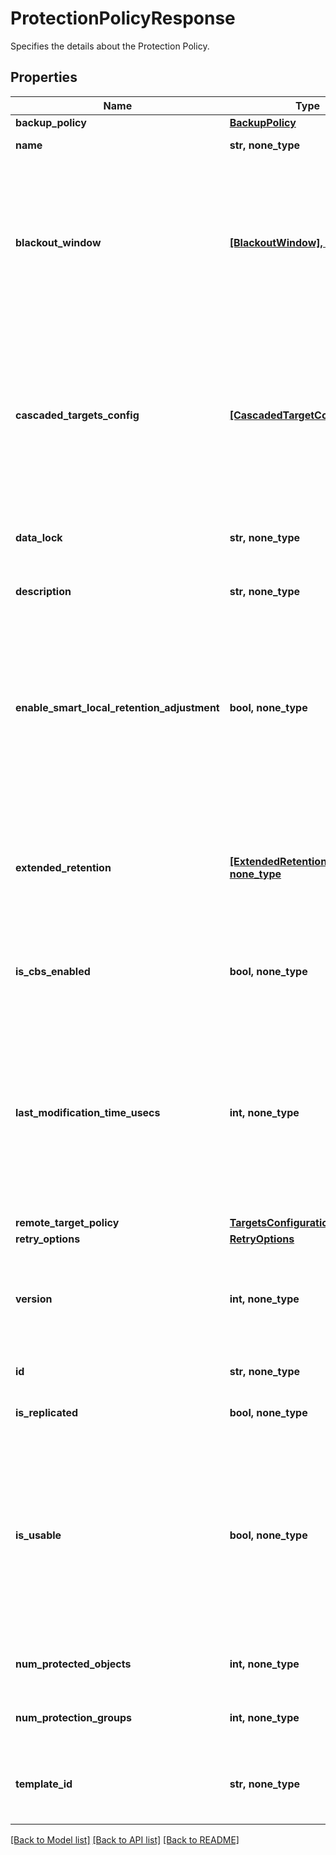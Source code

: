 # ProtectionPolicyResponse

Specifies the details about the Protection Policy.

## Properties
Name | Type | Description | Notes
------------ | ------------- | ------------- | -------------
**backup_policy** | [**BackupPolicy**](BackupPolicy.md) |  | 
**name** | **str, none_type** | Specifies the name of the Protection Policy. | 
**blackout_window** | [**[BlackoutWindow], none_type**](BlackoutWindow.md) | List of Blackout Windows. If specified, this field defines blackout periods when new Group Runs are not started. If a Group Run has been scheduled but not yet executed and the blackout period starts, the behavior depends on the policy field AbortInBlackoutPeriod. | [optional] 
**cascaded_targets_config** | [**[CascadedTargetConfiguration]**](CascadedTargetConfiguration.md) | Specifies the configuration for cascaded replications. Using cascaded replication, replication cluster(Rx) can further replicate and archive the snapshot copies to further targets. Its recommended to create cascaded configuration where protection group will be created. | [optional] 
**data_lock** | **str, none_type** | This field is now deprecated. Please use the DataLockConfig in the backup retention. | [optional] 
**description** | **str, none_type** | Specifies the description of the Protection Policy. | [optional] 
**enable_smart_local_retention_adjustment** | **bool, none_type** | Specifies whether smart local retention adjustment is enabled or not. If enabled, local retention would be extended upon failure of any outgoing replications or archivals. Later, if manual intervention causes the failed copies to succeed, retention would automatically be reduced. | [optional] 
**extended_retention** | [**[ExtendedRetentionPolicy], none_type**](ExtendedRetentionPolicy.md) | Specifies additional retention policies that should be applied to the backup snapshots. A backup snapshot will be retained up to a time that is the maximum of all retention policies that are applicable to it. | [optional] 
**is_cbs_enabled** | **bool, none_type** | Specifies true if Calender Based Schedule is supported by client. Default value is assumed as false for this feature. | [optional] 
**last_modification_time_usecs** | **int, none_type** | Specifies the last time this Policy was updated. If this is passed into a PUT request, then the backend will validate that the timestamp passed in matches the time that the policy was actually last modified. If the two timestamps do not match, then the request will be rejected with a stale error. | [optional] 
**remote_target_policy** | [**TargetsConfiguration**](TargetsConfiguration.md) |  | [optional] 
**retry_options** | [**RetryOptions**](RetryOptions.md) |  | [optional] 
**version** | **int, none_type** | Specifies the current policy verison. Policy version is incremented for optionally supporting new features and differentialting across releases. | [optional] 
**id** | **str, none_type** | Specifies a unique Policy id assigned by the Cohesity Cluster. | [optional] 
**is_replicated** | **bool, none_type** | This field is set to true when policy is the replicated policy. | [optional] 
**is_usable** | **bool, none_type** | This field is set to true if the linked policy which is internally created from a policy templates qualifies as usable to create more policies on the cluster. If the linked policy is partially filled and can not create a working policy then this field will be set to false. In case of normal policy created on the cluster, this field wont be populated. | [optional] 
**num_protected_objects** | **int, none_type** | Specifies the number of protected objects using the protection policy. | [optional] 
**num_protection_groups** | **int, none_type** | Specifies the number of protection groups using the protection policy. | [optional] 
**template_id** | **str, none_type** | Specifies the parent policy template id to which the policy is linked to. This field is set only when policy is created from template. | [optional] 

[[Back to Model list]](../README.md#documentation-for-models) [[Back to API list]](../README.md#documentation-for-api-endpoints) [[Back to README]](../README.md)


